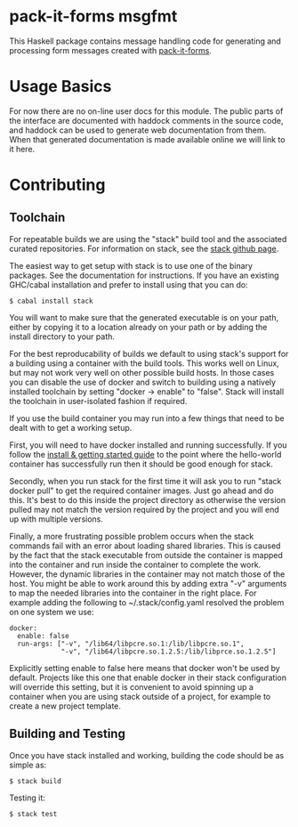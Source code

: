 pack-it-forms msgfmt
====================

This Haskell package contains message handling code for generating and
processing form messages created with
[pack-it-forms](https://github.com/pack-it-forms/pack-it-forms).

Usage Basics
============

For now there are no on-line user docs for this module.  The public
parts of the interface are documented with haddock comments in the
source code, and haddock can be used to generate web documentation
from them.  When that generated documentation is made available online
we will link to it here.

Contributing
============

Toolchain
---------

For repeatable builds we are using the "stack" build tool and the
associated curated repositories.  For information on stack, see the
[stack github page](https://github.com/commercialhaskell/stack#readme).

The easiest way to get setup with stack is to use one of the binary
packages.  See the documentation for instructions.  If you have an
existing GHC/cabal installation and prefer to install using that you
can do:

    $ cabal install stack

You will want to make sure that the generated executable is on your
path, either by copying it to a location already on your path or by
adding the install directory to your path.

For the best reproducability of builds we default to using stack's
support for a building using a container with the build tools.  This
works well on Linux, but may not work very well on other possible
build hosts.  In those cases you can disable the use of docker and
switch to building using a natively installed toolchain by setting
"docker -> enable" to "false".  Stack will install the toolchain in
user-isolated fashion if required.

If you use the build container you may run into a few things that need
to be dealt with to get a working setup.

First, you will need to have docker installed and running
successfully.  If you follow the
[install & getting started guide](https://docs.docker.com/mac/started/)
to the point where the hello-world container has successfully run then
it should be good enough for stack.

Secondly, when you run stack for the first time it will ask you to run
"stack docker pull" to get the required container images.  Just go
ahead and do this.  It's best to do this inside the project directory
as otherwise the version pulled may not match the version required by
the project and you will end up with multiple versions.

Finally, a more frustrating possible problem occurs when the stack
commands fail with an error about loading shared libraries.  This is
caused by the fact that the stack executable from outside the
container is mapped into the container and run inside the container to
complete the work.  However, the dynamic libraries in the container
may not match those of the host.  You might be able to work around
this by adding extra "-v" arguments to map the needed libraries into
the container in the right place.  For example adding the following to
~/.stack/config.yaml resolved the problem on one system we use:

    docker:
      enable: false
      run-args: ["-v", "/lib64/libpcre.so.1:/lib/libpcre.so.1",
                 "-v", "/lib64/libpcre.so.1.2.5:/lib/libprce.so.1.2.5"]


Explicitly setting enable to false here means that docker won't be
used by default.  Projects like this one that enable docker in their
stack configuration will override this setting, but it is convenient
to avoid spinning up a container when you are using stack outside of a
project, for example to create a new project template.


Building and Testing
--------------------

Once you have stack installed and working, building the code should be
as simple as:

    $ stack build

Testing it:

    $ stack test
